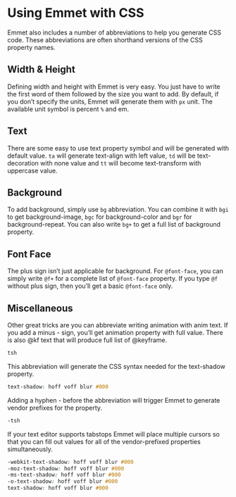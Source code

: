 # Using Emmet with CSS

Emmet also includes a number of abbreviations to help you generate CSS code. These abbreviations are often shorthand versions of the CSS property names.

## Width & Height

Defining width and height with Emmet is very easy. You just have to write the first word of them followed by the size you want to add. By default, if you don’t specify the units, Emmet will generate them with `px` unit. The available unit symbol is percent `%` and em.

## Text

There are some easy to use text property symbol and will be generated with default value. `ta` will generate text-align with left value, `td` will be text-decoration with none value and `tt` will become text-transform with uppercase value.

## Background

To add background, simply use `bg` abbreviation. You can combine it with `bgi` to get background-image, `bgc` for background-color and `bgr` for background-repeat. You can also write `bg+` to get a full list of background property.

## Font Face

The plus sign isn’t just applicable for background. For `@font-face`, you can simply write `@f+` for a complete list of `@font-face` property. If you type `@f` without plus sign, then you’ll get a basic `@font-face` only.

## Miscellaneous

Other great tricks are you can abbreviate writing animation with anim text. If you add a minus - sign, you’ll get animation property with full value. There is also @kf text that will produce full list of @keyframe.

```css
tsh
```

This abbreviation will generate the CSS syntax needed for the text-shadow property.

```css
text-shadow: hoff voff blur #000
```

Adding a hyphen - before the abbreviation will trigger Emmet to generate vendor prefixes for the property.

```css
-tsh
```

If your text editor supports tabstops Emmet will place multiple cursors so that you can fill out values for all of the vendor-prefixed properties simultaneously.

```css
-webkit-text-shadow: hoff voff blur #000
-moz-text-shadow: hoff voff blur #000
-ms-text-shadow: hoff voff blur #000
-o-text-shadow: hoff voff blur #000
text-shadow: hoff voff blur #000
```
